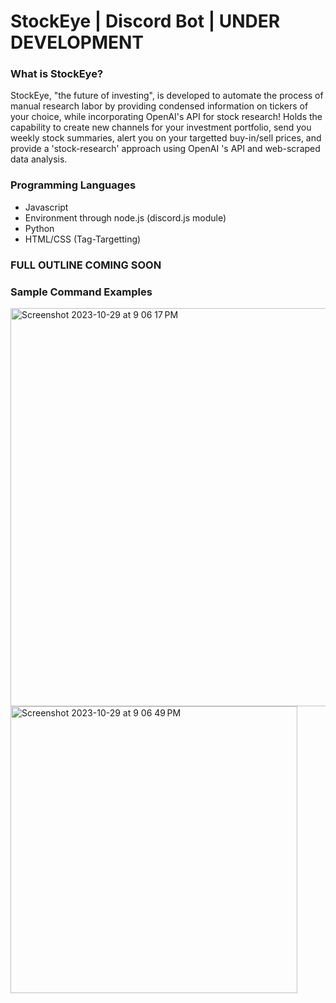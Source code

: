 # StockEye | Discord Bot | UNDER DEVELOPMENT

### What is StockEye?

StockEye, "the future of investing", is developed to automate the process of manual research labor by providing condensed information on tickers of your choice, while incorporating OpenAI's API for stock research!
Holds the capability to create new channels for your investment portfolio, send you weekly stock summaries, alert you on your targetted buy-in/sell prices, and provide a 'stock-research' approach using OpenAI 's API and web-scraped data analysis.

### Programming Languages

- Javascript
- Environment through node.js (discord.js module)
- Python
- HTML/CSS (Tag-Targetting)

### FULL OUTLINE COMING SOON

### Sample Command Examples
<img width="637" alt="Screenshot 2023-10-29 at 9 06 17 PM" src="https://github.com/devp19/StockEye/assets/146687531/4da78c6b-1fe8-4e00-a23f-82e52b232aa9">

<img width="459" alt="Screenshot 2023-10-29 at 9 06 49 PM" src="https://github.com/devp19/StockEye/assets/146687531/35e9cb59-4092-44ae-8813-620912839e36">
